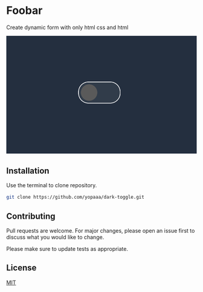 # Foobar

Create dynamic form with only html css and html

![demo ui](./ui.png)


## Installation

Use the terminal to clone repository.

```bash
git clone https://github.com/yopaaa/dark-toggle.git
```

## Contributing

Pull requests are welcome. For major changes, please open an issue first
to discuss what you would like to change.

Please make sure to update tests as appropriate.

## License

[MIT](https://choosealicense.com/licenses/mit/)